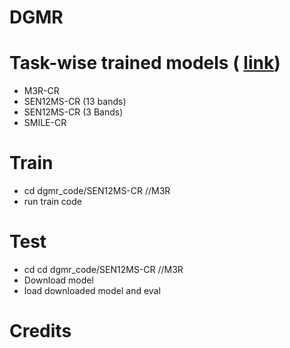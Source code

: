 # DGMR




# Task-wise trained models ( [link](https://drive.google.com/drive/folders/1tOAXv6YeWHg3bKoaTff-1jQinoY_3QqO))
- M3R-CR
- SEN12MS-CR (13 bands)
- SEN12MS-CR (3 Bands)
- SMILE-CR

# Train
- cd dgmr_code/SEN12MS-CR //M3R
- run train code

# Test
- cd cd dgmr_code/SEN12MS-CR //M3R
- Download model
- load downloaded model and eval

# Credits
